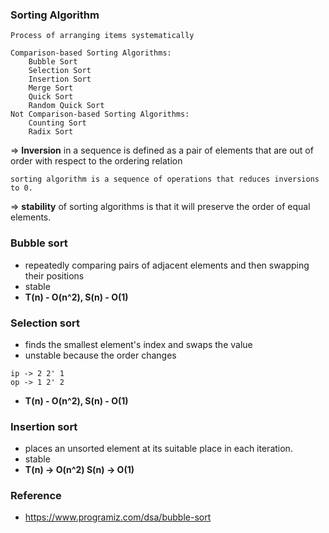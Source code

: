 ### Sorting Algorithm

```
Process of arranging items systematically
```

    Comparison-based Sorting Algorithms:
        Bubble Sort
        Selection Sort
        Insertion Sort
        Merge Sort
        Quick Sort
        Random Quick Sort
    Not Comparison-based Sorting Algorithms:
        Counting Sort
        Radix Sort

=> **Inversion** in a sequence is defined as a pair of elements that are out of order with respect to the ordering relation
```
sorting algorithm is a sequence of operations that reduces inversions to 0.
```
=> **stability** of sorting algorithms is that it will preserve the order of equal elements.

### Bubble sort
*   repeatedly comparing pairs of adjacent elements and then swapping their positions
*   stable
*   **T(n) - O(n^2), S(n) - O(1)**

### Selection sort
* finds the smallest element's index and swaps the value
* unstable because the order changes
```
ip -> 2 2' 1
op -> 1 2' 2
```
* **T(n) - O(n^2), S(n) - O(1)**

### Insertion sort
* places an unsorted element at its suitable place in each iteration.
* stable
* **T(n) -> O(n^2) S(n) -> O(1)**

### 

### Reference
*   https://www.programiz.com/dsa/bubble-sort
